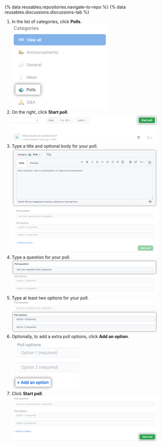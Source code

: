 {% data reusables.repositories.navigate-to-repo %}
{% data reusables.discussions.discussions-tab %}
1. In the list of categories, click **Polls**. ![Screenshot showing "Poll" category](/assets/images/help/discussions/poll-category.png)
1. On the right, click **Start poll**. ![Screenshot showing the "Start poll" button](/assets/images/help/discussions/start-poll-button.png)
1. Type a title and optional body for your poll. ![Screenshot showing text fields for title and body](/assets/images/help/discussions/new-poll-title-and-body-fields.png)
1. Type a question for your poll. ![Screenshot showing text fields for the poll's question](/assets/images/help/discussions/new-poll-question.png)
1. Type at least two options for your poll. ![Screenshot showing text fields for the poll's options](/assets/images/help/discussions/new-poll-options.png)
1. Optionally, to add a extra poll options, click **Add an option**. ![Screenshot showing "Add an option" button](/assets/images/help/discussions/new-poll-add-option.png)
1. Click **Start poll**. ![Screenshot showing the "Start poll" button](/assets/images/help/discussions/new-poll-start-poll-button.png)